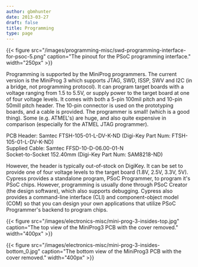 ```yaml
---
author: gbmhunter
date: 2013-03-27
draft: false
title: Programming
type: page
---
```


{{< figure src="/images/programming-misc/swd-programming-interface-for-psoc-5.png" caption="The pinout for the PSoC programming interface."  width="250px" >}}

Programming is supported by the MiniProg programmers. The current version is the MiniProg 3 which supports JTAG, SWD, ISSP, SWV and I2C (in a bridge, not programming protocol). It can program target boards with a voltage ranging from 1.5 to 5.5V, or supply power to the target board at one of four voltage levels. It comes with both a 5-pin 100mil pitch and 10-pin 50mill pitch header. The 10-pin connector is used on the prototyping boards, and a cable is provided. The programmer is small! (which is a good thing). Some (e.g. ATMEL's) are huge, and also quite expensive in comparison (especially for the ATMEL JTAG programmer).

PCB Header: Samtec FTSH-105-01-L-DV-K-ND (Digi-Key Part Num: FTSH-105-01-L-DV-K-ND)  
Supplied Cable: Samtec FFSD-10-D-06.00-01-N  
Socket-to-Socket 152.40mm (Digi-Key Part Num: SAM8218-ND)

However, the header is typically out-of-stock on DigiKey. It can be set to provide one of four voltage levels to the target board (1.8V, 2.5V, 3.3V, 5V). Cypress provides a standalone program, PSoC Programmer, to program it's PSoC chips. However, programming is usually done through PSoC Creator (the design software), which also supports debugging. Cypress also provides a command-line interface (CLI) and component-object model (COM) so that you can design your own applications that utilize PSoC Programmer's backend to program chips.

{{< figure src="/images/electronics-misc/mini-prog-3-insides-top.jpg" caption="The top view of the MiniProg3 PCB with the cover removed."  width="400px" >}}

{{< figure src="/images/electronics-misc/mini-prog-3-insides-bottom_0.jpg" caption="The bottom view of the MiniProg3 PCB with the cover removed."  width="400px" >}}
